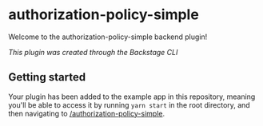 # authorization-policy-simple

Welcome to the authorization-policy-simple backend plugin!

_This plugin was created through the Backstage CLI_

## Getting started

Your plugin has been added to the example app in this repository, meaning you'll be able to access it by running `yarn start` in the root directory, and then navigating to [/authorization-policy-simple](http://localhost:3000/authorization-policy-simple).
